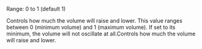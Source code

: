Range: 0 to 1 (default 1)

Controls how much the volume will raise and lower. This value ranges between 0 (minimum volume) and 1 (maximum volume). If set to its minimum, the volume will not oscillate at all.Controls how much the volume will raise and lower.